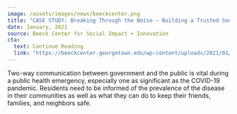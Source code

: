```yaml
---
image: /assets/images/news/beeckcenter.png
title: "CASE STUDY: Breaking Through the Noise — Building a Trusted Source of Information for COVID-19"
date: January, 2021
source: Beeck Center for Social Impact + Innovation
cta:
  text: Continue Reading
  link: "https://beeckcenter.georgetown.edu/wp-content/uploads/2021/01/NJ-Covid-Case-Study.pdf"
---
```


Two-way communication between government and the public is vital during a public health emergency, especially one as significant as the COVID-19 pandemic. Residents need to be informed of the prevalence of the disease in their communities as well as what they can do to keep their friends, families, and neighbors safe.
